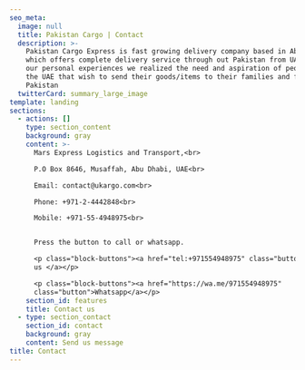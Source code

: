 ```yaml
---
seo_meta:
  image: null
  title: Pakistan Cargo | Contact
  description: >-
    Pakistan Cargo Express is fast growing delivery company based in Abu Dhabi
    which offers complete delivery service through out Pakistan from UAE. From
    our personal experiences we realized the need and aspiration of people in
    the UAE that wish to send their goods/items to their families and friends in
    Pakistan
  twitterCard: summary_large_image
template: landing
sections:
  - actions: []
    type: section_content
    background: gray
    content: >-
      Mars Express Logistics and Transport,<br>

      P.O Box 8646, Musaffah, Abu Dhabi, UAE<br>

      Email: contact@ukargo.com<br>

      Phone: +971-2-4442848<br>

      Mobile: +971-55-4948975<br>


      Press the button to call or whatsapp.

      <p class="block-buttons"><a href="tel:+971554948975" class="button"> Call
      us </a></p>

      <p class="block-buttons"><a href="https://wa.me/971554948975"
      class="button">Whatsapp</a></p>
    section_id: features
    title: Contact us
  - type: section_contact
    section_id: contact
    background: gray
    content: Send us message
title: Contact
---
```

